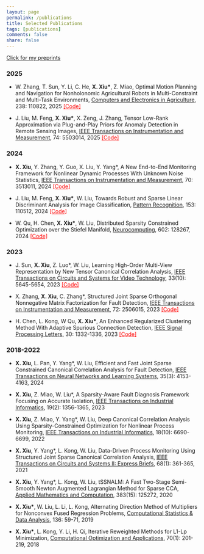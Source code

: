 ```yaml
---
layout: page
permalink: /publications
title: Selected Publications
tags: [publications]
comments: false
share: false
---
```


<a href="https://arxiv.org/search/?query=xiu%2C+xianchao&searchtype=all&abstracts=show&order=-announced_date_first&size=50" class="textlink" target="_blank"> Click for my preprints </a> <br>


### 2025

* W. Zhang, T. Sun, Y. Li, C. He, <b>X. Xiu*</b>, Z. Miao, Optimal Motion Planning and Navigation for Nonholonomic Agricultural Robots in Multi-Constraint and Multi-Task Environments, <a href="https://doi.org/10.1016/j.compag.2025.110822" class="textlink" target="_blank">Computers and Electronics in Agriculture</a>, 238: 110822, 2025 <a href="https://github.com/xianchaoxiu/MPAR" class="textlink" target="_blank" style="color: red;">[Code]</a>

* J. Liu, M. Feng, <b>X. Xiu*</b>, X. Zeng, J. Zhang, Tensor Low-Rank Approximation via Plug-and-Play Priors for Anomaly Detection in Remote Sensing Images, <a href="https://ieeexplore.ieee.org/document/10935754" class="textlink" target="_blank">IEEE Transactions on Instrumentation and Measurement</a>, 74: 5503014, 2025 <a href="https://github.com/xianchaoxiu/PnP-TLRA" class="textlink" target="_blank" style="color: red;">[Code]</a>


### 2024

* <b>X. Xiu</b>, Y. Zhang, Y. Guo, X. Liu, Y. Yang*, A New End-to-End Monitoring Framework for Nonlinear Dynamic Processes With Unknown Noise Statistics, <a href="https://ieeexplore.ieee.org/abstract/document/10464356" class="textlink" target="_blank">IEEE Transactions on Instrumentation and Measurement</a>, 70: 3513011, 2024 <a href="https://github.com/xianchaoxiu/DRNN" class="textlink" target="_blank" style="color: red;">[Code]</a>

* J. Liu, M. Feng, <b>X. Xiu*</b>, W. Liu, Towards Robust and Sparse Linear Discriminant Analysis for Image Classification, <a href="https://doi.org/10.1016/j.patcog.2024.110512" class="textlink" target="_blank">Pattern Recognition</a>, 153: 110512, 2024 <a href="https://github.com/EMXlight/RSLDAplus" class="textlink" target="_blank" style="color: red;">[Code]</a>

* W. Qu, H. Chen, <b>X. Xiu*</b>, W. Liu, Distributed Sparsity Constrained Optimization over the Stiefel Manifold, <a href="https://doi.org/10.1016/j.neucom.2024.128267" class="textlink" target="_blank">Neurocomputing</a>, 602: 128267, 2024 <a href="https://github.com/wtqu/DREAM" class="textlink" target="_blank" style="color: red;">[Code]</a>



### 2023

* J. Sun, <b>X. Xiu</b>, Z. Luo*, W. Liu, Learning High-Order Multi-View Representation by New Tensor Canonical Correlation Analysis, <a href="https://ieeexplore.ieee.org/abstract/document/10091146" class="textlink" target="_blank">IEEE Transactions on Circuits and Systems for Video Technology</a>, 33(10): 5645-5654, 2023  <a href="https://github.com/xianchaoxiu/TCCA" class="textlink" target="_blank" style="color: red;">[Code]</a>

* X. Zhang, <b>X. Xiu</b>, C. Zhang*, Structured Joint Sparse Orthogonal Nonnegative Matrix Factorization for Fault Detection, <a href="https://ieeexplore.ieee.org/abstract/document/10036023" class="textlink" target="_blank">IEEE Transactions on Instrumentation and Measurement</a>, 72: 2506015, 2023  <a href="https://github.com/xianchaoxiu/SJSONMF" class="textlink" target="_blank" style="color: red;">[Code]</a>

* H. Chen, L. Kong, W Qu, <b>X. Xiu*</b>, An Enhanced Regularized Clustering Method With Adaptive Spurious Connection Detection, <a href="https://ieeexplore.ieee.org/abstract/document/10252040" class="textlink" target="_blank">IEEE Signal Processing Letters</a>, 30: 1332-1336, 2023 <a href="https://github.com/xianchaoxiu/ERC" class="textlink" target="_blank" style="color: red;">[Code]</a>



### 2018-2022

* <b>X. Xiu</b>, L. Pan, Y. Yang*, W. Liu, Efficient and Fast Joint Sparse Constrained Canonical Correlation Analysis for Fault Detection, <a href="https://ieeexplore.ieee.org/document/9887978" class="textlink" target="_blank">IEEE Transactions on Neural Networks and Learning Systems</a>, 35(3): 4153-4163, 2024
  
* <b>X. Xiu</b>, Z. Miao, W. Liu*, A Sparsity-Aware Fault Diagnosis Framework Focusing on Accurate Isolation, <a href="https://ieeexplore.ieee.org/abstract/document/9788040" class="textlink" target="_blank">IEEE Transactions on Industrial Informatics</a>, 19(2): 1356-1365, 2023
  
* <b>X. Xiu</b>, Z. Miao, Y. Yang*, W. Liu, Deep Canonical Correlation Analysis Using Sparsity-Constrained Optimization for Nonlinear Process Monitoring, <a href="https://ieeexplore.ieee.org/document/9583864" class="textlink" target="_blank">IEEE Transactions on Industrial Informatics</a>, 18(10): 6690-6699, 2022
  
* <b>X. Xiu</b>, Y. Yang*, L. Kong, W. Liu, Data-Driven Process Monitoring Using Structured Joint Sparse Canonical Correlation Analysis, <a href="https://ieeexplore.ieee.org/abstract/document/9068308/" class="textlink" target="_blank">IEEE Transactions on Circuits and Systems II: Express Briefs</a>, 68(1): 361-365, 2021
  
* <b>X. Xiu</b>, Y. Yang*, L. Kong, W. Liu, tSSNALM: A Fast Two-Stage Semi-Smooth Newton Augmented Lagrangian Method for Sparse CCA, <a href="https://doi.org/10.1016/j.amc.2020.125272" class="textlink" target="_blank">Applied Mathematics and Computation</a>, 383(15): 125272, 2020
  
* <b>X. Xiu*</b>, W. Liu, L. Li, L. Kong, Alternating Direction Method of Multipliers for Nonconvex Fused Regression Problems, <a href="https://doi.org/10.1016/j.csda.2019.01.002" class="textlink" target="_blank">Computational Statistics & Data Analysis</a>, 136: 59-71, 2019
  
* <b>X. Xiu*</b>, L. Kong, Y. Li, H. Qi, Iterative Reweighted Methods for L1-Lp Minimization, <a href="https://link.springer.com/article/10.1007/s10589-017-9977-7" class="textlink" target="_blank">Computational Optimization and Applications</a>, 70(1): 201-219, 2018
